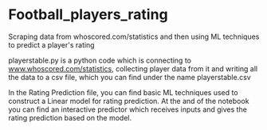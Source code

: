 # Football_players_rating
Scraping data from whoscored.com/statistics and then using ML techniques to predict a player's rating

playerstable.py is a python code which is connecting to www.whoscored.com/statistics, collecting player data from it and writing all the data to a csv file, which you can find under the name playerstable.csv

In the Rating Prediction file, you can find basic ML techniques used to construct a Linear model for rating prediction. At the and of the notebook you can find an interactive predictor which receives inputs and gives the rating prediction based on the model.
